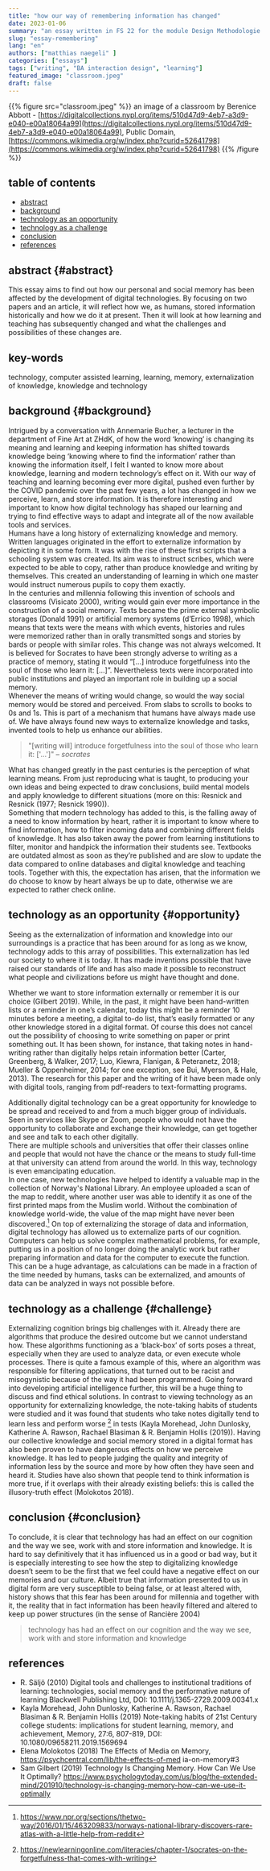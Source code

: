 ```yaml
---
title: "how our way of remembering information has changed"
date: 2023-01-06
summary: "an essay written in FS 22 for the module Design Methodologie taught by Joëlle Bitton and Mona Neubauer"
slug: "essay-remembering"
lang: "en"
authors: ["matthias naegeli" ]
categories: ["essays"]
tags: ["writing", "BA interaction design", "learning"]
featured_image: "classroom.jpeg"
draft: false
---
```


{{% figure src="classroom.jpeg" %}} an image of a classroom by Berenice Abbott - [https://digitalcollections.nypl.org/items/510d47d9-4eb7-a3d9-e040-e00a18064a99](https://digitalcollections.nypl.org/items/510d47d9-4eb7-a3d9-e040-e00a18064a99), Public Domain, [https://commons.wikimedia.org/w/index.php?curid=52641798](https://commons.wikimedia.org/w/index.php?curid=52641798) {{% /figure %}}  


## table of contents  
- [abstract](#abstract) 
- [background](#background)
- [technology as an opportunity](#opportunity)
- [technology as a challenge](#challenge)
- [conclusion](#conclusion)
- [references](#references)  



## abstract {#abstract}  
This essay aims to find out how our personal and social memory has been affected by the development of digital technologies. By focusing on two papers and an article, it will reflect how we, as humans, stored information historically and how we do it at present. Then it will look at how learning and teaching has subsequently changed and what the challenges and possibilities of these changes are.

## key-words
technology, computer assisted learning, learning, memory, externalization of knowledge, knowledge and technology    

  

## background {#background}  
Intrigued by a conversation with Annemarie Bucher, a lecturer in the department of Fine Art at ZHdK, of how the word ‘knowing’ is changing its meaning and learning and keeping information has shifted towards knowledge being ‘knowing where to find the information’ rather than knowing the information itself, I felt I wanted to know more about knowledge, learning and modern technology’s effect on it. With our way of teaching and learning becoming ever more digital, pushed even further by the COVID pandemic over the past few years, a lot has changed in how we perceive, learn, and store information. It is therefore interesting and important to know how digital technology has shaped our learning and trying to find effective ways to adapt and integrate all of the now available tools and services.  
Humans have a long history of externalizing knowledge and memory.  
Written languages originated in the effort to externalize information by depicting it in some form. It was with the rise of these first scripts that a schooling system was created. Its aim was to instruct scribes, which were expected to be able to copy, rather than produce knowledge and writing by themselves. This created an understanding of learning in which one master would instruct numerous pupils to copy them exactly.  
In the centuries and millennia following this invention of schools and classrooms (Visicato 2000), writing would gain ever more importance in the construction of a social memory. Texts became the prime external symbolic storages (Donald 1991) or artificial memory systems (d’Errico 1998), which means that texts were the means with which events, histories and rules were memorized rather than in orally transmitted songs and stories by bards or people with similar roles. This change was not always welcomed. It is believed for Socrates to have been strongly adverse to writing as a practice of memory, stating it would “[...] introduce forgetfulness into the soul of those who learn it: [...]”. Nevertheless texts were incorporated into public institutions and played an important role in building up a social memory.  
Whenever the means of writing would change, so would the way social memory would be stored and perceived. From slabs to scrolls to books to 0s and 1s. This is part of a mechanism that humans have always made use of. We have always found new ways to externalize knowledge and tasks, invented tools to help us enhance our abilities.

> "[writing will] introduce forgetfulness into the soul of those who learn it: ['...']" – *socrates*

What has changed greatly in the past centuries is the perception of what learning means. From just reproducing what is taught, to producing your own ideas and being expected to draw conclusions, build mental models and apply knowledge to different situations (more on this: Resnick and Resnick (1977; Resnick 1990)).  
Something that modern technology has added to this, is the falling away of a need to know information by heart, rather it is important to know where to find information, how to filter incoming data and combining different fields of knowledge. It has also taken away the power from learning institutions to filter, monitor and handpick the information their students see. Textbooks are outdated almost as soon as they’re published and are slow to update the data compared to online databases and digital knowledge and teaching tools. Together with this, the expectation has arisen, that the information we do choose to know by heart always be up to date, otherwise we are expected to rather check online.

## technology as an opportunity {#opportunity}  
Seeing as the externalization of information and knowledge into our surroundings is a practice that has been around for as long as we know, technology adds to this array of possibilities. This externalization has led our society to where it is today. It has made inventions possible that have raised our standards of life and has also made it possible to reconstruct what people and civilizations before us might have thought and done.

Whether we want to store information externally or remember it is our choice (Gilbert 2019). While, in the past, it might have been hand-written lists or a reminder in one’s calendar, today this might be a reminder 10 minutes before a meeting, a digital to-do list, that’s easily formatted or any other knowledge stored in a digital format. Of course this does not cancel out the possibility of choosing to write something on paper or print something out. It has been shown, for instance, that taking notes in hand-writing rather than digitally helps retain information better (Carter, Greenberg, & Walker, 2017; Luo, Kiewra, Flanigan, & Peteranetz, 2018; Mueller & Oppenheimer, 2014; for one exception, see Bui, Myerson, & Hale, 2013). The research for this paper and the writing of it have been made only with digital tools, ranging from pdf-readers to text-formatting programs.

Additionally digital technology can be a great opportunity for knowledge to be spread and received to and from a much bigger group of individuals. Seen in services like Skype or Zoom, people who would not have the opportunity to collaborate and exchange their knowledge, can get together and see and talk to each other digitally.  
There are multiple schools and universities that offer their classes online and people that would not have the chance or the means to study full-time at that university can attend from around the world. In this way, technology is even emancipating education.  
In one case, new technologies have helped to identify a valuable map in the collection of Norway's National Library. An employee uploaded a scan of the map to reddit, where another user was able to identify it as one of the first printed maps from the Muslim world. Without the combination of knowledge world-wide, the value of the map might have never been discovered.[^1]
On top of externalizing the storage of data and information, digital technology has allowed us to externalize parts of our cognition. Computers can help us solve complex mathematical problems, for example, putting us in a position of no longer doing the analytic work but rather preparing information and data for the computer to execute the function.
This can be a huge advantage, as calculations can be made in a fraction of the time needed by humans, tasks can be externalized, and amounts of data can be analyzed in ways not possible before.

## technology as a challenge {#challenge}  
Externalizing cognition brings big challenges with it. Already there are algorithms that produce the desired outcome but we cannot understand how. These algorithms functioning as a ‘black-box’ of sorts poses a threat, especially when they are used to analyze data, or even execute whole processes. There is quite a famous example of this, where an algorithm was responsible for filtering applications, that turned out to be racist and misogynistic because of the way it had been programmed. Going forward into developing artificial intelligence further, this will be a huge thing to discuss and find ethical solutions.
In contrast to viewing technology as an opportunity for externalizing knowledge, the note-taking habits of students were studied and it was found that students who take notes digitally tend to learn less and perform worse [^2] in tests (Kayla Morehead, John Dunlosky, Katherine A. Rawson, Rachael Blasiman & R. Benjamin Hollis (2019)).
Having our collective knowledge and social memory stored in a digital format has also been proven to have dangerous effects on how we perceive knowledge. It has led to people judging the quality and integrity of information less by the source and more by how often they have seen and heard it. Studies have also shown that people tend to think information is more true, if it overlaps with their already existing beliefs: this is called the illusory-truth effect (Molokotos 2018).

## conclusion {#conclusion}
To conclude, it is clear that technology has had an effect on our cognition and the way we see, work with and store information and knowledge. It is hard to say definitively that it has influenced us in a good or bad way, but it is especially interesting to see how the step to digitalizing knowledge doesn’t seem to be the first that we feel could have a negative effect on our memories and our culture.
Albeit true that information presented to us in digital form are very susceptible to being false, or at least altered with, history shows that this fear has been around for millennia and together with it, the reality that in fact information has been heavily filtered and altered to keep up power structures (in the sense of Rancière 2004)

> technology has had an effect on our cognition and the way we see, work with and store information and knowledge

## references  
- R. Säljö (2010) Digital tools and challenges to institutional traditions of learning: technologies, social memory and the performative nature of learning Blackwell Publishing Ltd, DOI: 10.1111/j.1365-2729.2009.00341.x
- Kayla Morehead, John Dunlosky, Katherine A. Rawson, Rachael Blasiman & R. Benjamin Hollis (2019) Note-taking habits of 21st Century college students: implications for student learning, memory, and achievement, Memory, 27:6, 807-819, DOI: 10.1080/09658211.2019.1569694
- Elena Molokotos (2018) The Effects of Media on Memory, https://psychcentral.com/lib/the-effects-of-med ia-on-memory#3
- Sam Gilbert (2019) Technology Is Changing Memory. How Can We Use It Optimally? https://www.psychologytoday.com/us/blog/the-extended-mind/201910/technology-is-changing-memory-how-can-we-use-it-optimally


[^1]: https://www.npr.org/sections/thetwo-way/2016/01/15/463209833/norways-national-library-discovers-rare-atlas-with-a-little-help-from-reddit
[^2]: https://newlearningonline.com/literacies/chapter-1/socrates-on-the-forgetfulness-that-comes-with-writing
